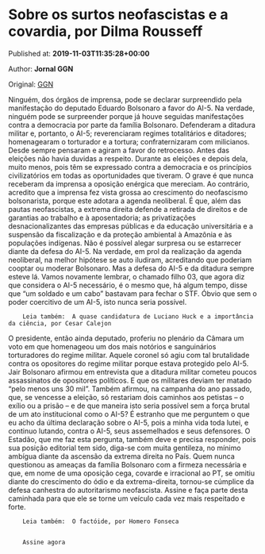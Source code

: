 
# Sobre os surtos neofascistas e a covardia, por Dilma Rousseff

Published at: **2019-11-03T11:35:28+00:00**

Author: **Jornal GGN**

Original: [GGN](https://jornalggn.com.br/artigos/sobre-os-surtos-neofascistas-e-a-covardia-por-dilma-rousseff/)

Ninguém, dos órgãos de imprensa, pode se declarar surpreendido pela manifestação do deputado Eduardo Bolsonaro a favor do AI-5. Na verdade, ninguém pode se surpreender porque já houve seguidas manifestações contra a democracia por parte da família Bolsonaro. Defenderam a ditadura militar e, portanto, o AI-5; reverenciaram regimes totalitários e ditadores; homenagearam o torturador e a tortura; confraternizaram com milicianos. Desde sempre pensaram e agiram a favor do retrocesso. Antes das eleições não havia duvidas a respeito. Durante as eleições e depois dela, muito menos, pois têm se expressado contra a democracia e os princípios civilizatórios em todas as oportunidades que tiveram.
O grave é que nunca receberam da imprensa a oposição enérgica que mereciam. Ao contrário, acredito que a imprensa fez vista grossa ao crescimento do neofascismo bolsonarista, porque este adotara a agenda neoliberal. É que, além das pautas neofascistas, a extrema direita defende a retirada de direitos e de garantias ao trabalho e à aposentadoria; as privatizações desnacionalizantes das empresas públicas e da educação universitária e a suspensão da fiscalização e da proteção ambiental à Amazônia e às populações indígenas. Não é possível alegar surpresa ou se estarrecer diante da defesa do AI-5. Na verdade, em prol da realização da agenda neoliberal, na melhor hipótese se auto iludiram, acreditando que poderiam cooptar ou moderar Bolsonaro.
Mas a defesa do AI-5 e da ditadura sempre esteve lá.
Vamos novamente lembrar, o chamado filho 03, que agora diz que considera o AI-5 necessário, é o mesmo que, há algum tempo, disse que “um soldado e um cabo” bastavam para fechar o STF. Óbvio que sem o poder coercitivo de um AI-5, isto nunca seria possível.

        Leia também:  A quase candidatura de Luciano Huck e a importância da ciência, por Cesar Calejon
      
O presidente, então ainda deputado, proferiu no plenário da Câmara um voto em que homenageou um dos mais notórios e sanguinários torturadores do regime militar. Aquele coronel só agiu com tal brutalidade contra os opositores do regime militar porque estava protegido pelo AI-5.
Jair Bolsonaro afirmou em entrevista que a ditadura militar cometeu poucos assassinatos de opositores políticos. E que os militares deviam ter matado “pelo menos uns 30 mil”. Também afirmou, na campanha do ano passado, que, se vencesse a eleição, só restariam dois caminhos aos petistas – o exílio ou a prisão – e de que maneira isto seria possível sem a força brutal de um ato institucional como o AI-5?
É estranho que me perguntem o que eu acho da última declaração sobre o AI-5, pois a minha vida toda lutei, e continuo lutando, contra o AI-5, seus assemelhados e seus defensores. O Estadão, que me faz esta pergunta, também deve e precisa responder, pois sua posição editorial tem sido, diga-se com muita gentileza, no mínimo ambígua diante da ascensão da extrema direita no País.
Quem nunca questionou as ameaças da família Bolsonaro com a firmeza necessária e que, em nome de uma oposição cega, covarde e irracional ao PT, se omitiu diante do crescimento do ódio e da extrema-direita, tornou-se cúmplice da defesa canhestra do autoritarismo neofascista.
Assine e faça parte desta caminhada para que ele se torne um veículo cada vez mais respeitado e forte.

        Leia também:  O factóide, por Homero Fonseca
      

        Assine agora
      
